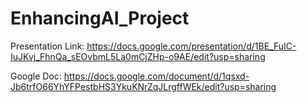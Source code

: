 # EnhancingAI_Project

Presentation Link: https://docs.google.com/presentation/d/1BE_FuIC-IuJKvj_FhnQa_sEOvbmL5La0mCjZHp-o9AE/edit?usp=sharing

Google Doc: https://docs.google.com/document/d/1qsxd-Jb6trfO66YhYFPestbHS3YkuKNrZqJLrgffWEk/edit?usp=sharing


